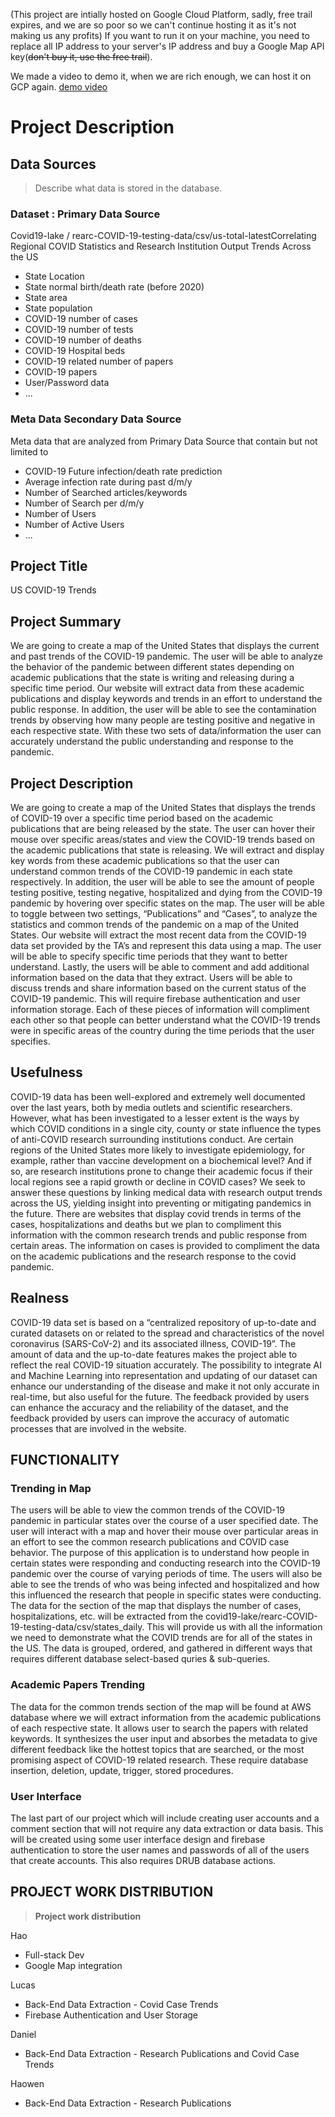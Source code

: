 (This project are intially hosted on Google Cloud Platform, sadly, free trail expires, and we are so poor so we can't continue hosting it as it's not making us any profits)
If you want to run it on your machine, you need to replace all IP address to your server's IP address and buy a Google Map API key(~~don't buy it, use the free trail~~).

We made a video to demo it, when we are rich enough, we can host it on GCP again. [demo video](https://mediaspace.illinois.edu/media/t/1_smgk2c33)

# Project Description

## Data Sources

>  Describe what data is stored in the database.

### Dataset : Primary Data Source

Covid19-lake / rearc-COVID-19-testing-data/csv/us-total-latestCorrelating Regional COVID Statistics and Research Institution Output Trends Across the US

* State Location
* State normal birth/death rate (before 2020)
* State area
* State population
* COVID-19 number of cases
* COVID-19 number of tests
* COVID-19 number of deaths
* COVID-19 Hospital beds
* COVID-19 related number of papers
* COVID-19 papers
* User/Password data
* ...

### Meta Data Secondary Data Source

Meta data that are analyzed from Primary Data Source that contain but not limited to

* COVID-19 Future infection/death rate prediction
* Average infection rate during past d/m/y
* Number of Searched articles/keywords 
* Number of Search per d/m/y
* Number of Users
* Number of Active Users
* ...

## Project Title 

US COVID-19 Trends 

## Project Summary


We are going to create a map of the United States that displays the current and past trends of the COVID-19 pandemic. The user will be able to analyze the behavior of the pandemic between different states depending on academic publications that the state is writing and releasing during a specific time period. Our website will extract data from these academic publications and display keywords and trends in an effort to understand the public response. In addition, the user will be able to see the contamination trends by observing how many people are testing positive and negative in each respective state. With these two sets of data/information the user can accurately understand the public understanding and response to the pandemic. 

## Project Description


We are going to create a map of the United States that displays the trends of COVID-19 over a specific time period based on the academic publications that are being released by the state. The user can hover their mouse over specific areas/states and view the COVID-19 trends based on the academic publications that state is releasing. We will extract and display key words from these academic publications so that the user can understand common trends of the COVID-19 pandemic in each state respectively. 
In addition, the user will be able to see the amount of people testing positive, testing negative, hospitalized and dying from the COVID-19 pandemic by hovering over specific states on the map. The user will be able to toggle between two settings, “Publications” and “Cases”, to analyze the statistics and common trends of the pandemic on a map of the United States. Our website will extract the most recent data from the COVID-19 data set provided by the TA’s and represent this data using a map. The user will be able to specify specific time periods that they want to better understand. 
Lastly, the users will be able to comment and add additional information based on the data that they extract. Users will be able to discuss trends and share information based on the current status of the COVID-19 pandemic. This will require firebase authentication and user information storage. 
Each of these pieces of information will compliment each other so that people can better understand what the COVID-19 trends were in specific areas of the country during the time periods that the user specifies. 

## Usefulness

COVID-19 data has been well-explored and extremely well documented over the last years, both by media outlets and scientific researchers. However, what has been investigated to a lesser extent is the ways by which COVID conditions in a single city, county or state influence the types of anti-COVID research surrounding institutions conduct. Are certain regions of the United States more likely to investigate epidemiology, for example, rather than vaccine development on a biochemical level? And if so, are research institutions prone to change their academic focus if their local regions see a rapid growth or decline in COVID cases? We seek to answer these questions by linking medical data with research output trends across the US, yielding insight into preventing or mitigating pandemics in the future.
There are websites that display covid trends in terms of the cases, hospitalizations and deaths but we plan to compliment this information with the common research trends and public response from certain areas. The information on cases is provided to compliment the data on the academic publications and the research response to the covid pandemic. 

## Realness

COVID-19 data set is based on a “centralized repository of up-to-date and curated datasets on or related to the spread and characteristics of the novel coronavirus (SARS-CoV-2) and its associated illness, COVID-19”. The amount of data and the up-to-date features makes the project able to reflect the real COVID-19 situation accurately. 
The possibility to integrate AI and Machine Learning into representation and updating of our dataset can enhance our understanding of the disease and make it not only accurate in real-time, but also useful for the future. The feedback provided by users can enhance the accuracy and the reliability of the dataset, and the feedback provided by users can improve the accuracy of automatic processes that are involved in the website.

## FUNCTIONALITY

### Trending in Map

The users will be able to view the common trends of the COVID-19 pandemic in particular states over the course of a user specified date. The user will interact with a map and hover their mouse over particular areas in an effort to see the common research publications and COVID case behavior. The purpose of this application is to understand how people in certain states were responding and conducting research into the COVID-19 pandemic over the course of varying periods of time. The users will also be able to see the trends of who was being infected and hospitalized and how this influenced the research that people in specific states were conducting. The data for the section of the map that displays the number of cases, hospitalizations, etc. will be extracted from the covid19-lake/rearc-COVID-19-testing-data/csv/states_daily. This will provide us with all the information we need to demonstrate what the COVID trends are for all of the states in the US.  The data is grouped, ordered, and gathered in different ways that requires different database select-based quries & sub-queries.

### Academic Papers Trending

The data for the common trends section of the map will be found at AWS database where we will extract information from the academic publications of each respective state. It allows user to search the papers with related keywords. It synthesizes the user input and absorbes the metadata to give different feedback like the hottest topics that are searched, or the most promising aspect of COVID-19 related research. These require database insertion, deletion, update, trigger, stored procedures. 

### User Interface

The last part of our project which will include creating user accounts and a comment section that will not require any data extraction or data basis. This will be created using some user interface design and firebase authentication to store the user names and passwords of all of the users that create accounts. This also requires DRUB database actions.



## PROJECT WORK DISTRIBUTION

> **Project work distribution**

Hao 

* Full-stack Dev
* Google Map integration

Lucas 

* Back-End Data Extraction - Covid Case Trends
* Firebase Authentication and User Storage 

Daniel 

* Back-End Data Extraction - Research Publications and Covid Case Trends

Haowen

* Back-End Data Extraction - Research Publications
